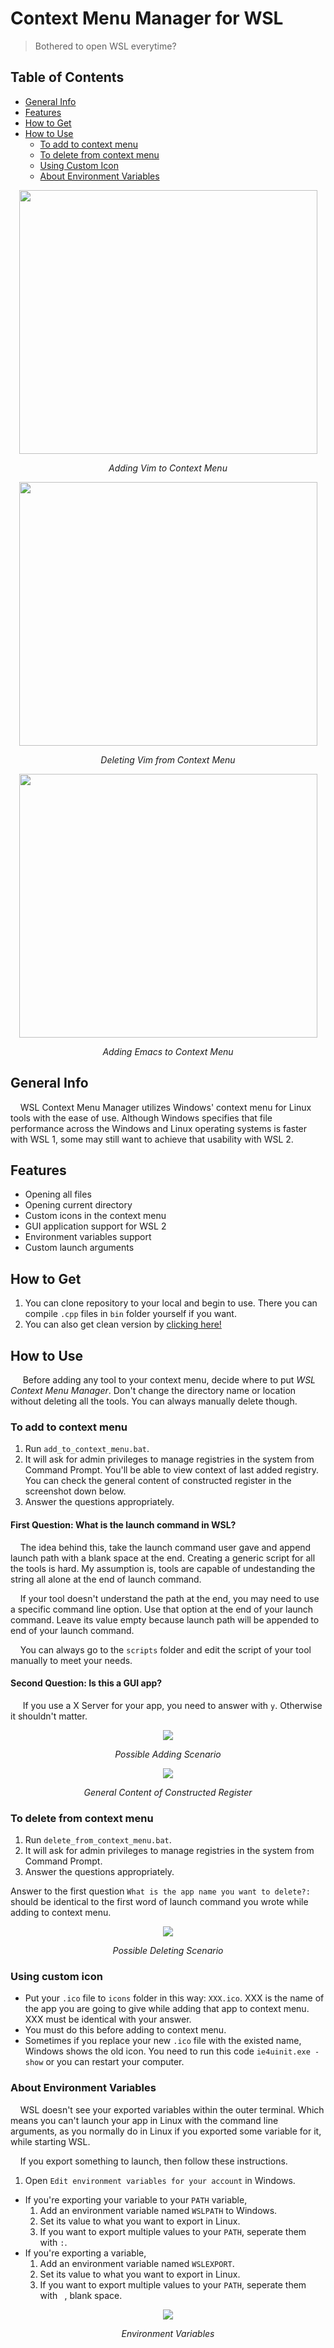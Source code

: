 # Context Menu Manager for WSL
> Bothered to open WSL everytime?

## Table of Contents
* [General Info](#general-info)
* [Features](#features)
* [How to Get](#how-to-get)
* [How to Use](#how-to-use)
  * [To add to context menu](#to-add-to-context-menu)
  * [To delete from context menu](#to-delete-from-context-menu)
  * [Using Custom Icon](#using-custom-icon)
  * [About Environment Variables](#about-environment-variables)

<p align="center"><img src="https://media.giphy.com/media/YquZK48hAghQYdd2UB/source.gif" width="477" height="422" /></p>
<p align="center"> <i>Adding Vim to Context Menu</i> </p>

<p align="center"><img src="https://media.giphy.com/media/kH6H6fjrpNSvvMIInf/source.gif" width="477" height="422" /></p>
<p align="center"> <i>Deleting Vim from Context Menu</i> </p>

<p align="center"><img src="https://media.giphy.com/media/kFBvGEm63Vf0RKiFrx/source.gif" width="477" height="422" /></p>
<p align="center"> <i>Adding Emacs to Context Menu</i> </p>

## General Info
&nbsp;&nbsp;&nbsp;&nbsp;WSL Context Menu Manager utilizes Windows' context menu for Linux tools with the ease of use. Although Windows specifies that file performance across the Windows and Linux operating systems is faster with WSL 1, some may still want to achieve that usability with WSL 2.

## Features
- Opening all files
- Opening current directory
- Custom icons in the context menu
- GUI application support for WSL 2
- Environment variables support
- Custom launch arguments

## How to Get

1. You can clone repository to your local and begin to use. There you can compile `.cpp` files in `bin` folder yourself if you want.
2. You can also get clean version by [clicking here!](https://github.com/repelliuss/WSL-Context-Menu-Manager/releases/latest)

## How to Use

&nbsp;&nbsp;&nbsp;&nbsp; Before adding any tool to your context menu, decide where to put *WSL Context Menu Manager*. Don't change the directory name or location without deleting all the tools. You can always manually delete though.

### To add to context menu

1. Run `add_to_context_menu.bat`. 
1. It will ask for admin privileges to manage registries in the system from Command Prompt. You'll be able to view context of last added registry. You can check the general content of constructed register in the screenshot down below.
1. Answer the questions appropriately.

#### First Question: What is the launch command in WSL?
&nbsp;&nbsp;&nbsp;&nbsp;The idea behind this, take the launch command user gave and append launch path with a blank space at the end. Creating a generic script for all the tools is hard. My assumption is, tools are capable of undestanding the string all alone at the end of launch command.

&nbsp;&nbsp;&nbsp;&nbsp;If your tool doesn't understand the path at the end, you may need to use a specific command line option. Use that option at the end of your launch command. Leave its value empty because launch path will be appended to end of your launch command.

&nbsp;&nbsp;&nbsp;&nbsp;You can always go to the `scripts` folder and edit the script of your tool manually to meet your needs.

#### Second Question: Is this a GUI app?
&nbsp;&nbsp;&nbsp;&nbsp; If you use a X Server for your app, you need to answer with `y`. Otherwise it shouldn't matter. 

<p align="center"><img src="https://i.imgur.com/O5YBK94.png">
<p align="center"> <i>Possible Adding Scenario</i> </p>

<p align="center"><img src="https://i.imgur.com/ah7N7KN.png">
<p align="center"> <i>General Content of Constructed Register</i> </p>

### To delete from context menu
1. Run `delete_from_context_menu.bat`. 
2. It will ask for admin privileges to manage registries in the system from Command Prompt.
3. Answer the questions appropriately.

Answer to the first question `What is the app name you want to delete?:` should be identical to the first word of launch command you wrote while adding to context menu.

<p align="center"><img src="https://i.imgur.com/a1oQ4Ox.png">
<p align="center"> <i>Possible Deleting Scenario</i> </p>

### Using custom icon
* Put your `.ico` file to `icons` folder in this way: `XXX.ico`. XXX is the name of the app you are going to give while adding that app to context menu. XXX must be identical with your answer.
* You must do this before adding to context menu.
* Sometimes if you replace your new `.ico` file with the existed name, Windows shows the old icon. You need to run this code `ie4uinit.exe -show` or you can restart your computer.

### About Environment Variables

&nbsp;&nbsp;&nbsp;&nbsp;WSL doesn't see your exported variables within the outer terminal. Which means you can't launch your app in Linux with the command line arguments, as you normally do in Linux if you exported some variable for it, while starting WSL.

&nbsp;&nbsp;&nbsp;&nbsp;If you export something to launch, then follow these instructions.

1. Open `Edit environment variables for your account` in Windows.
* If you're exporting your variable to your `PATH` variable,
  1. Add an environment variable named `WSLPATH` to Windows.
  2. Set its value to what you want to export in Linux.
  3. If you want to export multiple values to your `PATH`, seperate them with `:`.
* If you're exporting a variable,
  1. Add an environment variable named `WSLEXPORT`.
  2. Set its value to what you want to export in Linux.
  3. If you want to export multiple values to your `PATH`, seperate them with ` `, blank space.

<p align="center"><img src="https://i.imgur.com/1IjCU7R.png">
<p align="center"> <i>Environment Variables</i> </p>

